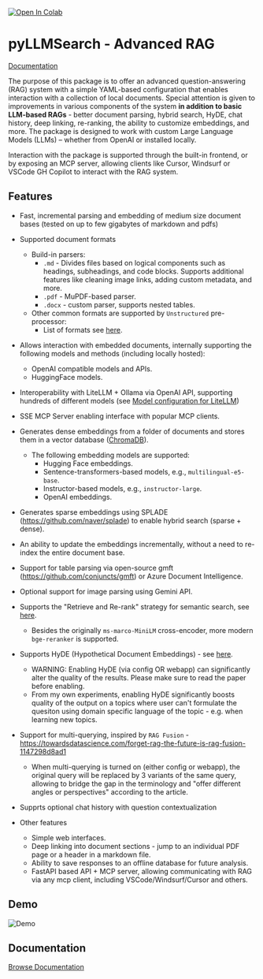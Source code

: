 [![Open In Colab](https://colab.research.google.com/assets/colab-badge.svg)](https://githubtocolab.com/snexus/llm-search/blob/main/notebooks/llmsearch_google_colab_demo.ipynb)

# pyLLMSearch - Advanced RAG

[Documentation](https://llm-search.readthedocs.io/en/latest/)

The purpose of this package is to offer an advanced question-answering (RAG) system with a simple YAML-based configuration that enables interaction with a collection of local documents. Special attention is given to improvements in various components of the system **in addition to basic LLM-based RAGs** - better document parsing, hybrid search, HyDE, chat history, deep linking, re-ranking, the ability to customize embeddings, and more. The package is designed to work with custom Large Language Models (LLMs) – whether from OpenAI or installed locally.

Interaction with the package is supported through the built-in frontend, or by exposing an MCP server, allowing clients like Cursor, Windsurf or VSCode GH Copilot to interact with the RAG system.

## Features

* Fast, incremental parsing and embedding of medium size document bases (tested on up to few gigabytes of markdown and pdfs)
* Supported document formats
    * Build-in parsers:
        * `.md` - Divides files based on logical components such as headings, subheadings, and code blocks. Supports additional features like cleaning image links, adding custom metadata, and more.
        * `.pdf` - MuPDF-based parser.
        * `.docx` - custom parser, supports nested tables.
    * Other common formats are supported by `Unstructured` pre-processor:
        * List of formats see [here](https://unstructured-io.github.io/unstructured/core/partition.html).

* Allows interaction with embedded documents, internally supporting the following models and methods (including locally hosted):
    * OpenAI compatible models and APIs.
    * HuggingFace models.

* Interoperability with LiteLLM + Ollama via OpenAI API, supporting hundreds of different models (see [Model configuration for LiteLLM](sample_templates/llm/litellm.yaml))

* SSE MCP Server enabling interface with popular MCP clients.

* Generates dense embeddings from a folder of documents and stores them in a vector database ([ChromaDB](https://github.com/chroma-core/chroma)).
  * The following embedding models are supported:
    * Hugging Face embeddings.
    * Sentence-transformers-based models, e.g., `multilingual-e5-base`.
    * Instructor-based models, e.g., `instructor-large`.
    * OpenAI embeddings.

* Generates sparse embeddings using SPLADE (https://github.com/naver/splade) to enable hybrid search (sparse + dense).

* An ability to update the embeddings incrementally, without a need to re-index the entire document base.

* Support for table parsing via open-source gmft (https://github.com/conjuncts/gmft) or Azure Document Intelligence.

* Optional support for image parsing using Gemini API.

* Supports the "Retrieve and Re-rank" strategy for semantic search, see [here](https://www.sbert.net/examples/applications/retrieve_rerank/README.html).
    * Besides the originally `ms-marco-MiniLM` cross-encoder, more modern `bge-reranker` is supported.

* Supports HyDE (Hypothetical Document Embeddings) - see [here](https://arxiv.org/pdf/2212.10496.pdf).
    * WARNING: Enabling HyDE (via config OR webapp) can significantly alter the quality of the results. Please make sure to read the paper before enabling.
    * From my own experiments, enabling HyDE significantly boosts quality of the output on a topics where user can't formulate the quesiton using domain specific language of the topic - e.g. when learning new topics.

* Support for multi-querying, inspired by `RAG Fusion` - https://towardsdatascience.com/forget-rag-the-future-is-rag-fusion-1147298d8ad1
    * When multi-querying is turned on (either config or webapp), the original query will be replaced by 3 variants of the same query, allowing to bridge the gap in the terminology and "offer different angles or perspectives" according to the article.

* Supprts optional chat history with question contextualization

* Other features
    * Simple web interfaces.
    * Deep linking into document sections - jump to an individual PDF page or a header in a markdown file.
    * Ability to save responses to an offline database for future analysis.
    * FastAPI based API + MCP server, allowing communicating with RAG via any mcp client, including VSCode/Windsurf/Cursor and others.


## Demo

![Demo](media/llmsearch-demo-v2.gif)


## Documentation

[Browse Documentation](https://llm-search.readthedocs.io/en/latest/)
